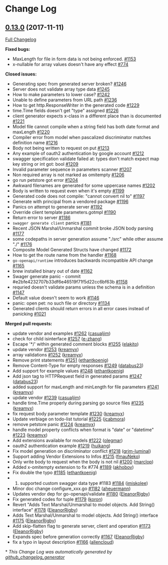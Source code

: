 # Change Log

## [0.13.0](https://github.com/roscopecoltran/go-swagger/tree/0.13.0) (2017-11-11)
[Full Changelog](https://github.com/roscopecoltran/go-swagger/compare/0.12.0...0.13.0)

**Fixed bugs:**

- MaxLength for file in form data is not being enforced. [\#1153](https://github.com/roscopecoltran/go-swagger/issues/1153)
- x-nullable for array values doesn't have any effect [\#774](https://github.com/roscopecoltran/go-swagger/issues/774)

**Closed issues:**

- Generating spec from generated server broken? [\#1246](https://github.com/roscopecoltran/go-swagger/issues/1246)
- Server does not validate array type data [\#1245](https://github.com/roscopecoltran/go-swagger/issues/1245)
- How to make parameters to lower case?  [\#1242](https://github.com/roscopecoltran/go-swagger/issues/1242)
- Unable to define parameters from URL path [\#1236](https://github.com/roscopecoltran/go-swagger/issues/1236)
- How to get http.ResponseWriter in the generated code [\#1229](https://github.com/roscopecoltran/go-swagger/issues/1229)
- time.Time fields doesn't get "type" assigned  [\#1226](https://github.com/roscopecoltran/go-swagger/issues/1226)
- client generator expects x-class in a different place than is documented [\#1221](https://github.com/roscopecoltran/go-swagger/issues/1221)
- Model file cannot compile when a string field has both date format and maxLength [\#1220](https://github.com/roscopecoltran/go-swagger/issues/1220)
- Compiler error from model when pascalized discriminator matches definition name [\#1216](https://github.com/roscopecoltran/go-swagger/issues/1216)
- Body not being written to request on put [\#1213](https://github.com/roscopecoltran/go-swagger/issues/1213)
- Any example of oauth2 authentication by google account [\#1212](https://github.com/roscopecoltran/go-swagger/issues/1212)
- swagger specification validate failed at:  types don't match expect map key string or int got: bool [\#1209](https://github.com/roscopecoltran/go-swagger/issues/1209)
- Invalid parameter sequence in parameters scanner [\#1207](https://github.com/roscopecoltran/go-swagger/issues/1207)
- Non required array is not marked as omitempty [\#1206](https://github.com/roscopecoltran/go-swagger/issues/1206)
- go run petstore got error [\#1204](https://github.com/roscopecoltran/go-swagger/issues/1204)
- Awkward filenames are generated for some uppercase names [\#1202](https://github.com/roscopecoltran/go-swagger/issues/1202)
- Body is written to request even when it's empty [\#1199](https://github.com/roscopecoltran/go-swagger/issues/1199)
- Generated code does not compile: "cannot convert nil to" [\#1197](https://github.com/roscopecoltran/go-swagger/issues/1197)
- Generate with principal from a vendored package [\#1196](https://github.com/roscopecoltran/go-swagger/issues/1196)
- Panics on attempt to generate server [\#1192](https://github.com/roscopecoltran/go-swagger/issues/1192)
- Override client template parameters.gotmpl [\#1190](https://github.com/roscopecoltran/go-swagger/issues/1190)
- Return error to server [\#1186](https://github.com/roscopecoltran/go-swagger/issues/1186)
- `swagger generate client` panics [\#1181](https://github.com/roscopecoltran/go-swagger/issues/1181)
- Recent JSON Marshal/Unmarshal commit broke JSON body parsing [\#1177](https://github.com/roscopecoltran/go-swagger/issues/1177)
- some codepaths in server generation assume "./src" while other assume "./"  [\#1176](https://github.com/roscopecoltran/go-swagger/issues/1176)
- Composite Model Generated Structs have changed [\#1172](https://github.com/roscopecoltran/go-swagger/issues/1172)
- How to get the route name from the handler [\#1168](https://github.com/roscopecoltran/go-swagger/issues/1168)
- `go-openapi/runtime` introduces backwards incompatible API change [\#1165](https://github.com/roscopecoltran/go-swagger/issues/1165)
- brew installed binary out of date [\#1162](https://github.com/roscopecoltran/go-swagger/issues/1162)
- Swager generate panic - commit \#e2bfe4232707b33df6e46519f71f5d22cc6bf63b [\#1158](https://github.com/roscopecoltran/go-swagger/issues/1158)
- requried doesn't validate params unless the schema is in a definition [\#1147](https://github.com/roscopecoltran/go-swagger/issues/1147)
- Default value doesn't seem to work [\#1146](https://github.com/roscopecoltran/go-swagger/issues/1146)
- panic: open pet: no such file or directory [\#1134](https://github.com/roscopecoltran/go-swagger/issues/1134)
- Generated clients should return errors in all error cases instead of panicking [\#1021](https://github.com/roscopecoltran/go-swagger/issues/1021)

**Merged pull requests:**

- update vendor and examples [\#1262](https://github.com/roscopecoltran/go-swagger/pull/1262) ([casualjim](https://github.com/casualjim))
- check for child isinterface [\#1257](https://github.com/roscopecoltran/go-swagger/pull/1257) ([e-zhang](https://github.com/e-zhang))
- Escape '\*/' within generated comment blocks [\#1255](https://github.com/roscopecoltran/go-swagger/pull/1255) ([elakito](https://github.com/elakito))
- update vendor [\#1253](https://github.com/roscopecoltran/go-swagger/pull/1253) ([kreamyx](https://github.com/kreamyx))
- array validations [\#1252](https://github.com/roscopecoltran/go-swagger/pull/1252) ([kreamyx](https://github.com/kreamyx))
- Remove print statements [\#1251](https://github.com/roscopecoltran/go-swagger/pull/1251) ([ethantkoenig](https://github.com/ethantkoenig))
- Remove Content-Type for empty responses [\#1249](https://github.com/roscopecoltran/go-swagger/pull/1249) ([databus23](https://github.com/databus23))
- Add support for example values [\#1248](https://github.com/roscopecoltran/go-swagger/pull/1248) ([ethantkoenig](https://github.com/ethantkoenig))
- Add json tag to HTTPRequest field in generated params [\#1247](https://github.com/roscopecoltran/go-swagger/pull/1247) ([databus23](https://github.com/databus23))
- added support for maxLength and minLength for file parameters [\#1241](https://github.com/roscopecoltran/go-swagger/pull/1241) ([kreamyx](https://github.com/kreamyx))
- update vendor [\#1239](https://github.com/roscopecoltran/go-swagger/pull/1239) ([casualjim](https://github.com/casualjim))
- handle time.Time properly during parsing go source files [\#1235](https://github.com/roscopecoltran/go-swagger/pull/1235) ([kreamyx](https://github.com/kreamyx))
- fix request body parameter template [\#1230](https://github.com/roscopecoltran/go-swagger/pull/1230) ([kreamyx](https://github.com/kreamyx))
- Update verbiage on todo-list tutorial [\#1225](https://github.com/roscopecoltran/go-swagger/pull/1225) ([jcabmora](https://github.com/jcabmora))
- remove petstore panic [\#1224](https://github.com/roscopecoltran/go-swagger/pull/1224) ([kreamyx](https://github.com/kreamyx))
- handle model property conflicts when format is "date" or "datetime" [\#1223](https://github.com/roscopecoltran/go-swagger/pull/1223) ([kreamyx](https://github.com/kreamyx))
- Add extensions available for models [\#1222](https://github.com/roscopecoltran/go-swagger/pull/1222) ([olegmar](https://github.com/olegmar))
- oauth2 authentication example [\#1219](https://github.com/roscopecoltran/go-swagger/pull/1219) ([huikang](https://github.com/huikang))
- Fix model generation on discriminator conflict [\#1218](https://github.com/roscopecoltran/go-swagger/pull/1218) ([grim-luminal](https://github.com/grim-luminal))
- Support adding Vendor Extensions to Infos [\#1215](https://github.com/roscopecoltran/go-swagger/pull/1215) ([fmauNeko](https://github.com/fmauNeko))
- Only write body to request when the body is not nil [\#1200](https://github.com/roscopecoltran/go-swagger/pull/1200) ([marclop](https://github.com/marclop))
- Added x-omitempty extension to fix \#774 [\#1189](https://github.com/roscopecoltran/go-swagger/pull/1189) ([akhobov](https://github.com/akhobov))
- Fix double the typo [\#1185](https://github.com/roscopecoltran/go-swagger/pull/1185) ([ethantkoenig](https://github.com/ethantkoenig))
- 1. supported custom swagger data type \#1183 [\#1184](https://github.com/roscopecoltran/go-swagger/pull/1184) ([imiskolee](https://github.com/imiskolee))
- Minor doc change configure\_xxx.go [\#1182](https://github.com/roscopecoltran/go-swagger/pull/1182) ([aheuermann](https://github.com/aheuermann))
- Updates vendor dep for go-openapi/validate [\#1180](https://github.com/roscopecoltran/go-swagger/pull/1180) ([EleanorRigby](https://github.com/EleanorRigby))
- Fix generated codes for tuple [\#1179](https://github.com/roscopecoltran/go-swagger/pull/1179) ([koron](https://github.com/koron))
- Revert "Adds Text Marshal/Unmarshal to model objects. Add String\(\) interface" [\#1178](https://github.com/roscopecoltran/go-swagger/pull/1178) ([EleanorRigby](https://github.com/EleanorRigby))
- Adds Text Marshal/Unmarshal to model objects. Add String\(\) interface [\#1175](https://github.com/roscopecoltran/go-swagger/pull/1175) ([EleanorRigby](https://github.com/EleanorRigby))
- Add skip-flatten flag to generate server, client and operation [\#1173](https://github.com/roscopecoltran/go-swagger/pull/1173) ([EleanorRigby](https://github.com/EleanorRigby))
- Expands spec before generation correctly [\#1167](https://github.com/roscopecoltran/go-swagger/pull/1167) ([EleanorRigby](https://github.com/EleanorRigby))
- fix a typo in layout description [\#1166](https://github.com/roscopecoltran/go-swagger/pull/1166) ([allencloud](https://github.com/allencloud))

\* *This Change Log was automatically generated by [github_changelog_generator](https://github.com/skywinder/Github-Changelog-Generator)*